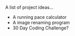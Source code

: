 A list of project ideas...

<ul>
<li>A running pace calculator</li>
<li>A image renaming program</li>
<li>30 Day Coding Challenge?</li>
</ul>
